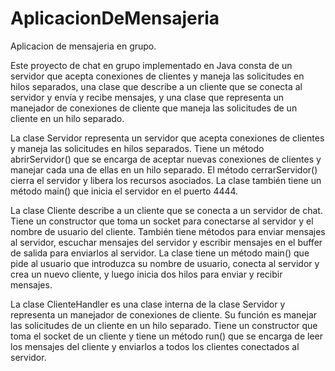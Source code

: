 # AplicacionDeMensajeria
Aplicacion de mensajeria en grupo.

Este proyecto de chat en grupo implementado en Java consta de un servidor que acepta conexiones de clientes y maneja las solicitudes en hilos separados, 
una clase que describe a un cliente que se conecta al servidor y envía y recibe mensajes, 
y una clase que representa un manejador de conexiones de cliente que maneja las solicitudes de un cliente en un hilo separado.

La clase Servidor representa un servidor que acepta conexiones de clientes y maneja las solicitudes en hilos separados. 
Tiene un método abrirServidor() que se encarga de aceptar nuevas conexiones de clientes y manejar cada una de ellas en un hilo separado. 
El método cerrarServidor() cierra el servidor y libera los recursos asociados. La clase también tiene un método main() que inicia el servidor en el puerto 4444.

La clase Cliente describe a un cliente que se conecta a un servidor de chat. 
Tiene un constructor que toma un socket para conectarse al servidor y el nombre de usuario del cliente. 
También tiene métodos para enviar mensajes al servidor, escuchar mensajes del servidor y escribir mensajes en el buffer de salida para enviarlos al servidor. 
La clase tiene un método main() que pide al usuario que introduzca su nombre de usuario, conecta al servidor y crea un nuevo cliente, 
y luego inicia dos hilos para enviar y recibir mensajes.

La clase ClienteHandler es una clase interna de la clase Servidor y representa un manejador de conexiones de cliente. 
Su función es manejar las solicitudes de un cliente en un hilo separado. 
Tiene un constructor que toma el socket de un cliente y tiene un método run() que se encarga de leer los mensajes del cliente y 
enviarlos a todos los clientes conectados al servidor.
